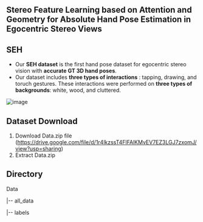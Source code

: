 
## Stereo Feature Learning based on Attention and Geometry for Absolute Hand Pose Estimation in Egocentric Stereo Views

## SEH  
* Our **SEH dataset** is the first hand pose dataset for egocentric stereo vision with **accurate GT 3D hand poses**.
* Our dataset includes **three types of interactions** : tapping, drawing, and toruch gestures. These interactions were performed on **three types of backgrounds**: white, wood, and cluttered. 


![image](https://user-images.githubusercontent.com/82788005/124718127-c02ce200-df40-11eb-849a-5a18c376e978.png)

## Dataset Download  
 
1. Download Data.zip file (https://drive.google.com/file/d/1r4lkzssT4FlFAlKMvEV7EZ3LGJ7zxomJ/view?usp=sharing)
2. Extract Data.zip 

## Directory  

Data

|-- all_data 

|-- labels 

